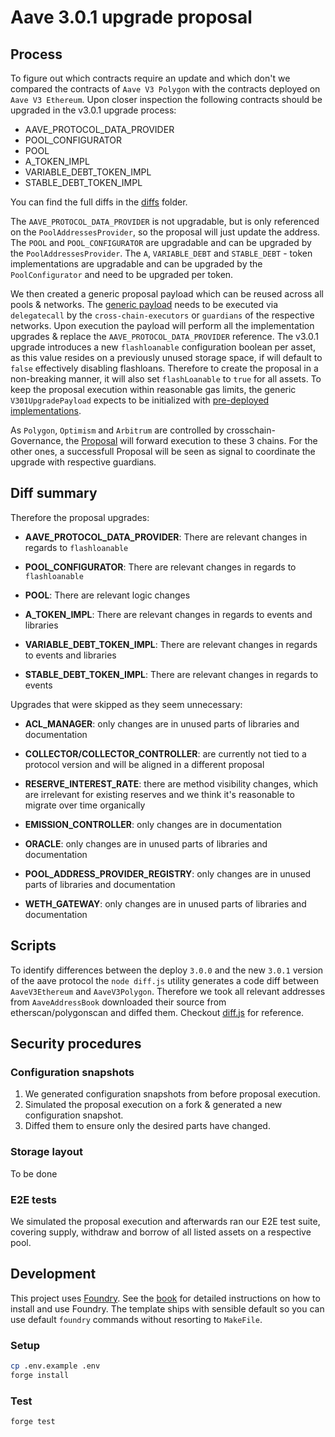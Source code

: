 # Aave 3.0.1 upgrade proposal

## Process

To figure out which contracts require an update and which don't we compared the contracts of `Aave V3 Polygon` with the contracts deployed on `Aave V3 Ethereum`.
Upon closer inspection the following contracts should be upgraded in the v3.0.1 upgrade process:

- AAVE_PROTOCOL_DATA_PROVIDER
- POOL_CONFIGURATOR
- POOL
- A_TOKEN_IMPL
- VARIABLE_DEBT_TOKEN_IMPL
- STABLE_DEBT_TOKEN_IMPL

You can find the full diffs in the [diffs](./diffs/) folder.

The `AAVE_PROTOCOL_DATA_PROVIDER` is not upgradable, but is only referenced on the `PoolAddressesProvider`, so the proposal will just update the address.
The `POOL` and `POOL_CONFIGURATOR` are upgradable and can be upgraded by the `PoolAddressesProvider`.
The `A`, `VARIABLE_DEBT` and `STABLE_DEBT` - token implementations are upgradable and can be upgraded by the `PoolConfigurator` and need to be upgraded per token.

We then created a generic proposal payload which can be reused across all pools & networks.
The [generic payload](./src/contracts/V301UpgradePayload.sol) needs to be executed via `delegatecall` by the `cross-chain-executors` or `guardians` of the respective networks.
Upon execution the payload will perform all the implementation upgrades & replace the `AAVE_PROTOCOL_DATA_PROVIDER` reference.
The v3.0.1 upgrade introduces a new `flashloanable` configuration boolean per asset, as this value resides on a previously unused storage space, if will default to `false` effectively disabling flashloans. Therefore to create the proposal in a non-breaking manner, it will also set `flashLoanable` to `true` for all assets.
To keep the proposal execution within reasonable gas limits, the generic `V301UpgradePayload` expects to be initialized with [pre-deployed implementations](./scripts/DeployPayloads.s.sol).

As `Polygon`, `Optimism` and `Arbitrum` are controlled by crosschain-Governance, the [Proposal](./scripts/CreateProposal.t.sol) will forward execution to these 3 chains. For the other ones, a successfull Proposal will be seen as signal to coordinate the upgrade with respective guardians.

## Diff summary

Therefore the proposal upgrades:

- **AAVE_PROTOCOL_DATA_PROVIDER**: There are relevant changes in regards to `flashloanable`

- **POOL_CONFIGURATOR**: There are relevant changes in regards to `flashloanable`

- **POOL**: There are relevant logic changes

- **A_TOKEN_IMPL**: There are relevant changes in regards to events and libraries

- **VARIABLE_DEBT_TOKEN_IMPL**: There are relevant changes in regards to events and libraries

- **STABLE_DEBT_TOKEN_IMPL**: There are relevant changes in regards to events

Upgrades that were skipped as they seem unnecessary:

- **ACL_MANAGER**: only changes are in unused parts of libraries and documentation

- **COLLECTOR/COLLECTOR_CONTROLLER**: are currently not tied to a protocol version and will be aligned in a different proposal

- **RESERVE_INTEREST_RATE**: there are method visibility changes, which are irrelevant for existing reserves and we think it's reasonable to migrate over time organically

- **EMISSION_CONTROLLER**: only changes are in documentation

- **ORACLE**: only changes are in unused parts of libraries and documentation

- **POOL_ADDRESS_PROVIDER_REGISTRY**: only changes are in unused parts of libraries and documentation

- **WETH_GATEWAY**: only changes are in unused parts of libraries and documentation

## Scripts

To identify differences between the deploy `3.0.0` and the new `3.0.1` version of the aave protocol the `node diff.js` utility generates a code diff between `AaveV3Ethereum` and `AaveV3Polygon`.
Therefore we took all relevant addresses from `AaveAddressBook` downloaded their source from etherscan/polygonscan and diffed them. Checkout [diff.js](./diff.js) for reference.

## Security procedures

### Configuration snapshots

1. We generated configuration snapshots from before proposal execution.
2. Simulated the proposal execution on a fork & generated a new configuration snapshot.
3. Diffed them to ensure only the desired parts have changed.

### Storage layout

To be done

### E2E tests

We simulated the proposal execution and afterwards ran our E2E test suite, covering supply, withdraw and borrow of all listed assets on a respective pool.

## Development

This project uses [Foundry](https://getfoundry.sh). See the [book](https://book.getfoundry.sh/getting-started/installation.html) for detailed instructions on how to install and use Foundry.
The template ships with sensible default so you can use default `foundry` commands without resorting to `MakeFile`.

### Setup

```sh
cp .env.example .env
forge install
```

### Test

```sh
forge test
```
